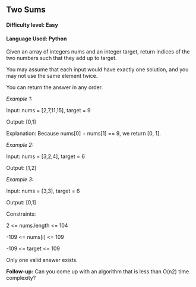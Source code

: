 ## Two Sums

#### **Difficulty level:** Easy

#### **Language Used:** Python

Given an array of integers nums and an integer target, return indices of the two numbers such that they add up to target.

You may assume that each input would have exactly one solution, and you may not use the same element twice.

You can return the answer in any order.

 

_Example 1:_

Input: nums = [2,7,11,15], target = 9

Output: [0,1]

Explanation: Because nums[0] + nums[1] == 9, we return [0, 1].

_Example 2:_

Input: nums = [3,2,4], target = 6

Output: [1,2]

_Example 3:_

Input: nums = [3,3], target = 6

Output: [0,1]
 

Constraints:

2 <= nums.length <= 104

-109 <= nums[i] <= 109

-109 <= target <= 109

Only one valid answer exists.
 

**Follow-up:** Can you come up with an algorithm that is less than O(n2) time complexity?